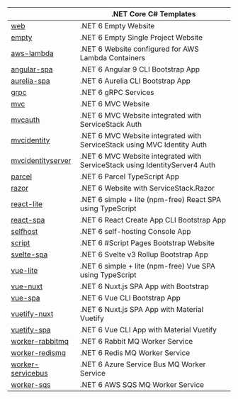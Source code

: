 || .NET Core C# Templates |
|-|-|
| [web](https://github.com/NetCoreTemplates/web)                | .NET 6 Empty Website |
| [empty](https://github.com/NetCoreTemplates/empty)                | .NET 6 Empty Single Project Website |
| [aws-lambda](https://github.com/NetCoreTemplates/aws-lambda)        | .NET 6 Website configured for AWS Lambda Containers |
| [angular-spa](https://github.com/NetCoreTemplates/angular-spa)        | .NET 6 Angular 9 CLI Bootstrap App |
| [aurelia-spa](https://github.com/NetCoreTemplates/aurelia-spa)        | .NET 6 Aurelia CLI Bootstrap App |
| [grpc](https://github.com/NetCoreTemplates/grpc)                | .NET 6 gRPC Services |
| [mvc](https://github.com/NetCoreTemplates/mvc)                | .NET 6 MVC Website |
| [mvcauth](https://github.com/NetCoreTemplates/mvcauth)            | .NET 6 MVC Website integrated with ServiceStack Auth |
| [mvcidentity](https://github.com/NetCoreTemplates/mvcidentity)        | .NET 6 MVC Website integrated with ServiceStack using MVC Identity Auth |
| [mvcidentityserver](https://github.com/NetCoreTemplates/mvcidentityserver)  | .NET 6 MVC Website integrated with ServiceStack using IdentityServer4 Auth |
| [parcel](https://github.com/NetCoreTemplates/parcel)             | .NET 6 Parcel TypeScript App |
| [razor](https://github.com/NetCoreTemplates/razor)              | .NET 6 Website with ServiceStack.Razor |
| [react-lite](https://github.com/NetCoreTemplates/react-lite)         | .NET 6 simple + lite (npm-free) React SPA using TypeScript |
| [react-spa](https://github.com/NetCoreTemplates/react-spa)          | .NET 6 React Create App CLI Bootstrap App |
| [selfhost](https://github.com/NetCoreTemplates/selfhost)           | .NET 6 self-hosting Console App |
| [script](https://github.com/NetCoreTemplates/sharp)              | .NET 6 #Script Pages Bootstrap Website |
| [svelte-spa](https://github.com/NetCoreTemplates/svelte-spa)            | .NET 6 Svelte v3 Rollup Bootstrap App |
| [vue-lite](https://github.com/NetCoreTemplates/vue-lite)           | .NET 6 simple + lite (npm-free) Vue SPA using TypeScript |
| [vue-nuxt](https://github.com/NetCoreTemplates/vue-nuxt)           | .NET 6 Nuxt.js SPA App with Bootstrap |
| [vue-spa](https://github.com/NetCoreTemplates/vue-spa)            | .NET 6 Vue CLI Bootstrap App |
| [vuetify-nuxt](https://github.com/NetCoreTemplates/vuetify-nuxt)       | .NET 6 Nuxt.js SPA App with Material Vuetify |
| [vuetify-spa](https://github.com/NetCoreTemplates/vuetify-spa)        | .NET 6 Vue CLI App with Material Vuetify |
| [worker-rabbitmq](https://github.com/NetCoreTemplates/worker-rabbitmq)        | .NET 6 Rabbit MQ Worker Service |
| [worker-redismq](https://github.com/NetCoreTemplates/worker-redismq)        | .NET 6 Redis MQ Worker Service |
| [worker-servicebus](https://github.com/NetCoreTemplates/worker-servicebus)        | .NET 6 Azure Service Bus MQ Worker Service |
| [worker-sqs](https://github.com/NetCoreTemplates/worker-sqs)        | .NET 6 AWS SQS MQ Worker Service |
